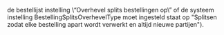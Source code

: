 de bestellijst instelling \“Overhevel splits bestellingen op\” of de systeem instelling BestellingSplitsOverhevelType moet ingesteld staat op \"Splitsen zodat elke bestelling apart wordt verwerkt en altijd nieuwe partijen\").